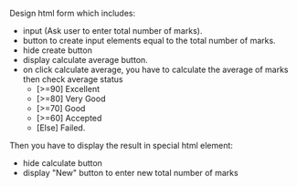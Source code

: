 Design html form which includes:

- input (Ask user to enter total number of marks).
- button to create input elements equal to the total number of marks.
- hide create button
- display calculate average button.
- on click calculate average, you have to calculate the average of marks then check average status
  - [>=90] Excellent
  - [>=80] Very Good
  - [>=70] Good
  - [>=60] Accepted
  - [Else] Failed.

Then you have to display the result in special html element:

- hide calculate button
- display "New" button to enter new total number of marks
